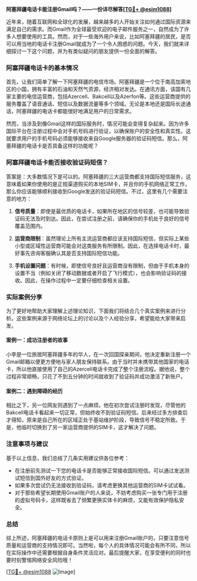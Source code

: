 **阿塞拜疆电话卡能注册Gmail吗？——一份详尽解答[[TG💪+ @esim1088](https://t.me/s/esim1088)]**

近年来，随着互联网和全球化的发展，越来越多的人开始关注如何通过国际资源来满足自己的需求。而Gmail作为全球最受欢迎的电子邮件服务之一，自然成为了许多人想要使用的工具。然而，对于一些海外用户来说，比如阿塞拜疆的居民，是否可以用当地的电话卡注册Gmail就成为了一个令人困惑的问题。今天，我们就来详细探讨一下这个问题，并为有类似疑问的朋友提供一份全面的解答。

### 阿塞拜疆电话卡的基本情况

首先，让我们简单了解一下阿塞拜疆的电信市场。阿塞拜疆是一个位于南高加索地区的小国，拥有丰富的石油和天然气资源，经济相对发达。在通讯方面，该国有几家主要的电信运营商，包括Azercell、Bakcell以及Azerfon等。这些运营商提供的服务覆盖了语音通话、短信以及数据流量等多个领域。无论是本地还是国际长途通话，阿塞拜疆的电话卡都能很好地满足用户的日常需求。

然而，当涉及到像Gmail这样的国际服务时，情况可能会变得复杂起来。因为许多国际平台在注册过程中会对手机号码进行验证，以确保账户的安全性和真实性。这就要求用户的手机号码必须能够接收来自Google服务器的验证码短信。那么，阿塞拜疆的电话卡是否具备这样的功能呢？

### 阿塞拜疆电话卡能否接收验证码短信？

答案是：大多数情况下是可以的。阿塞拜疆的三大运营商都支持国际短信服务，这意味着如果你使用的是正规渠道购买的本地SIM卡，并且你的手机网络正常工作，那么你应该能够顺利接收到Google发送的验证码短信。不过，这里有几个需要注意的地方：

1. **信号质量**：即使是最优质的电话卡，如果所在地区的信号较差，也可能导致验证码无法及时到达。因此，在尝试注册之前，请确保你的手机处于良好的信号覆盖范围内。
   
2. **运营商限制**：虽然理论上所有主流运营商都应该支持国际短信，但实际上某些小型或区域性运营商可能会对这类服务有所限制。因此，在选择电话卡时，最好事先咨询客服确认其是否支持国际短信功能。

3. **手机设置问题**：有时候，即使信号良好且运营商没有限制，但由于手机本身的设置不当（例如关闭了移动数据或者开启了飞行模式），也会影响验证码的接收。因此，在操作过程中一定要仔细检查相关设置。

### 实际案例分享

为了更好地帮助大家理解上述理论知识，下面我们将结合几个真实案例来进行分析。这些案例来源于网络论坛上的讨论以及个人经验分享，希望能给大家带来启发。

#### 案例一：成功注册者的故事
小李是一位旅居阿塞拜疆多年的华人，在一次回国探亲期间，他决定重新注册一个Gmail邮箱以便更方便地与家人朋友保持联系。由于当时并未携带其他国家的电话卡，所以他直接使用了自己的Azercell电话卡完成了整个注册流程。据他说，整个过程非常顺畅，只花了不到五分钟的时间就收到了验证码并成功激活了新账户。

#### 案例二：遇到障碍的经历
相比之下，另一位网友则遇到了一点麻烦。他在初次尝试注册时发现，尽管他的Bakcell电话卡看起来一切正常，但始终收不到验证码短信。后来经过多方排查后才得知，原来是自己所在的区域正处于基站维护阶段，导致信号不稳定所致。于是，他临时切换到了另一家运营商提供的SIM卡，这才解决了问题。

### 注意事项与建议

基于以上信息，我们总结了几条实用建议供各位参考：

- 在注册前先测试一下您的电话卡是否能够正常接收国际短信。可以通过发送测试短信到国外好友的方式验证。
- 如果多次尝试仍无法接收到验证码，请考虑更换其他运营商的SIM卡试试看。
- 对于那些希望长期使用Gmail账户的人来说，不妨考虑购买一张专门用于注册的虚拟号码卡，这样既省去了频繁更换实体卡的麻烦，又能有效保护隐私安全。

### 总结

综上所述，阿塞拜疆的电话卡原则上是可以用来注册Gmail账户的，只要注意信号质量和运营商的支持情况即可。当然啦，每个人的具体情况可能会有所不同，所以在实际操作中还需要根据自身条件灵活应对。最后提醒大家，在享受便利的同时也要时刻警惕网络安全风险哦！

[[TG💪+ @esim1088](https://t.me/s/esim1088) ![Image](https://i.postimg.cc/4NQfJmqS/Snipaste-2025-05-13-00-14-12.png)]